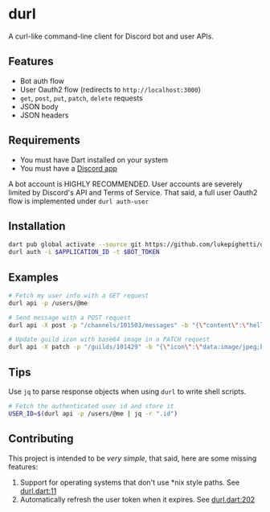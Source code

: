 # durl

A curl-like command-line client for Discord bot and user APIs.

## Features

- Bot auth flow
- User Oauth2 flow (redirects to `http://localhost:3000`)
- `get`, `post`, `put`, `patch`, `delete` requests
- JSON body
- JSON headers

## Requirements

- You must have Dart installed on your system
- You must have a [Discord app](https://discord.com/developers/applications)

A bot account is HIGHLY RECOMMENDED. User accounts are severely limited by
Discord's API and Terms of Service. That said, a full user Oauth2 flow is
implemented under `durl auth-user`

## Installation

```bash
dart pub global activate --source git https://github.com/lukepighetti/durl
durl auth -i $APPLICATION_ID -t $BOT_TOKEN
```

## Examples

```bash
# Fetch my user info with a GET request
durl api -p /users/@me

# Send message with a POST request
durl api -X post -p "/channels/101503/messages" -b "{\"content\":\"hellooo!\"}"

# Update guild icon with base64 image in a PATCH request
durl api -X patch -p "/guilds/101429" -b "{\"icon\":\"data:image/jpeg;base64,$(base64 -i avatar.jpg)\"}"
```

## Tips

Use `jq` to parse response objects when using `durl` to write shell scripts.

```bash
# Fetch the authenticated user id and store it
USER_ID=$(durl api -p /users/@me | jq -r ".id")
```

## Contributing

This project is intended to be *very simple*, that said, here are some missing
features:

1. Support for operating systems that don't use *nix style paths.
See [durl.dart:11](https://github.com/lukepighetti/durl/blob/main/bin/durl.dart#L11-L14)
2. Automatically refresh the user token when it expires.
See [durl.dart:202](https://github.com/lukepighetti/durl/blob/main/bin/durl.dart#L202-L236)